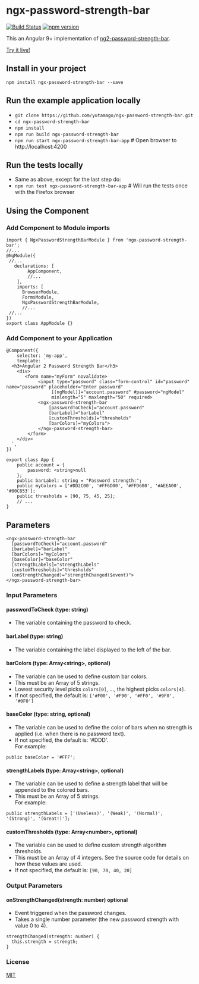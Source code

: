 # ngx-password-strength-bar

[![Build Status](https://travis-ci.org/yutamago/ngx-password-strength-bar.svg?branch=master)](https://travis-ci.org/yutamago/ngx-password-strength-bar)
[![npm version](https://badge.fury.io/js/ngx-password-strength-bar.svg)](https://badge.fury.io/js/ngx-password-strength-bar)

This an Angular 9+ implementation of [ng2-password-strength-bar](https://www.npmjs.com/package/ng2-password-strength-bar).

[Try it live!](https://plnkr.co/edit/z0x5gG?p=preview)

## Install in your project

`npm install ngx-password-strength-bar --save`

## Run the example application locally
- `git clone https://github.com/yutamago/ngx-password-strength-bar.git`
- `cd ngx-password-strength-bar`
- `npm install`
- `npm run build ngx-password-strength-bar`
- `npm run start ngx-password-strength-bar-app` # Open browser to http://localhost:4200

## Run the tests locally
- Same as above, except for the last step do:
- `npm run test ngx-password-strength-bar-app`  # Will run the tests once with the Firefox browser

## Using the Component
### Add Component to Module imports
```angular2html
import { NgxPasswordStrengthBarModule } from 'ngx-password-strength-bar';
//...
@NgModule({
 //...
   declarations: [
        AppComponent,
        //...
    ],
    imports: [
      BrowserModule,
      FormsModule,
      NgxPasswordStrengthBarModule,
      //...
 //...
})
export class AppModule {}
```
### Add Component to your Application
```angular2html
@Component({
    selector: 'my-app',
    template: `
  <h3>Angular 2 Password Strength Bar</h3>
    <div>
       <form name="myForm" novalidate>
            <input type="password" class="form-control" id="password" name="password" placeholder="Enter password"
                 [(ngModel)]="account.password" #password="ngModel"
                 minlength="5" maxlength="50" required>
            <ngx-password-strength-bar
                [passwordToCheck]="account.password"
                [barLabel]="barLabel"
                [customThresholds]="thresholds"
                [barColors]="myColors">
            </ngx-password-strength-bar>
        </form>
    </div>
  `,
})
```
```angular2html
export class App {
    public account = {
        password: <string>null
    };
    public barLabel: string = "Password strength:";
    public myColors = ['#DD2C00', '#FF6D00', '#FFD600', '#AEEA00', '#00C853'];
    public thresholds = [90, 75, 45, 25];
    // ...
}
```
## Parameters
```angular2html
<ngx-password-strength-bar
  [passwordToCheck]="account.password"
  [barLabel]="barLabel"
  [barColors]="myColors"
  [baseColor]="baseColor"
  [strengthLabels]="strengthLabels"
  [customThresholds]="thresholds"
  (onStrengthChanged)="strengthChanged($event)">
</ngx-password-strength-bar>
```
### Input Parameters
#### passwordToCheck (type: string)

- The variable containing the password to check.

#### barLabel (type: string)

- The variable containing the label displayed to the left of the bar.

#### barColors (type: Array\<string\>, optional)

- The variable can be used to define custom bar colors.<br>
- This must be an Array of 5 strings.<br>
- Lowest security level picks `colors[0]`, ..., the highest picks `colors[4]`.<br>
- If not specified, the default is: `['#F00', '#F90', '#FF0', '#9F0', '#0F0']`

#### baseColor (type: string, optional)

- The variable can be used to define the color of bars when no strength is applied (i.e. when there is no password text).<br>
- If not specified, the default is: '#DDD'.<br>
For example:
```angular2html
public baseColor = '#FFF';
```

#### strengthLabels (type: Array\<string\>, optional)

- The variable can be used to define a strength label that will be appended to the colored bars.<br>
- This must be an Array of 5 strings.<br>
For example:
```angular2html
public strengthLabels = ['(Useless)', '(Weak)', '(Normal)', '(Strong)', '(Great!)'];
```

#### customThresholds (type: Array\<number\>, optional)

- The variable can be used to define custom strength algorithm thresholds.<br>
- This must be an Array of 4 integers. See the source code for details on how these values are used.<br>
- If not specified, the default is: `[90, 70, 40, 20]`

### Output Parameters

#### onStrengthChanged(strength: number) optional
- Event triggered when the password changes.
- Takes a single number parameter (the new password strength with value 0 to 4).
```angular2html
strengthChanged(strength: number) {
  this.strength = strength;
}
```

### License

[MIT](https://tldrlegal.com/license/mit-license)

